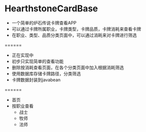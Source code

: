HearthstoneCardBase
===================

- 一个简单的炉石传说卡牌查看APP
- 可以通过卡牌所属职业，卡牌类型，卡牌品质，卡牌消耗来查看卡牌
- 在职业、类型、品质分类页面中，可以通过消耗来对卡牌进行筛选

======

- 正在实现中
- 初步只实现简单的查看功能
- 删除按消耗查看页面，在各个分类页面中加入根据消耗筛选
- 使用数据库存储卡牌路径，分类筛选
- 卡牌数据封装到javabean

======

- 首页
- 按职业查看
  - 战士
  - 牧师
  - 法师
